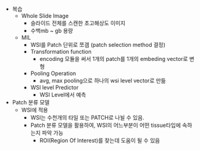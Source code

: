 - 복습
	- Whole Slide Image
		- 슬라이드 전체를 스캔한 초고해상도 이미지
		- 수백mb ~ gb 용량
	- MIL
		- WSI를 Patch 단위로 쪼갬 (patch selection method 결정)
		- Transformation function
			- encoding 모듈을 써서 1개의 patch를 1개의 embeding vector로 변형
		- Pooling Operation
			- avg, max pooling으로 하나의 wsi level vector로 만듦
		- WSI level Predictor
			- WSI Level에서 예측
- Patch 분류 모델
	- WSI에 적용
		- WSI는 수천개의 타일 또는 PATCH로 나뉠 수 있음.
		- Patch 분류 모델을 활용하여, WSI의 어느부분이 어떤 tissue타입에 속하는지 파악 가능
			- ROI(Region Of Interest)를 찾는데 도움이 될 수 있음